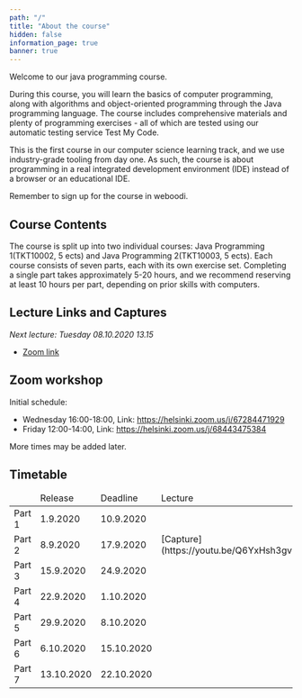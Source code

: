 ```yaml
---
path: "/"
title: "About the course"
hidden: false
information_page: true
banner: true
---
```


Welcome to our java programming course.

During this course, you will learn the basics of computer programming, along with algorithms and object-oriented programming through the Java programming language. The course includes comprehensive materials and plenty of programming exercises - all of which are tested using our automatic testing service Test My Code.

This is the first course in our computer science learning track, and we use industry-grade tooling from day one. As such, the course is about programming in a real integrated development environment (IDE) instead of a browser or an educational IDE.

Remember to sign up for the course in weboodi.

## Course Contents

The course is split up into two individual courses: Java Programming 1(TKT10002, 5 ects) and Java Programming 2(TKT10003, 5 ects). Each course consists of seven parts, each with its own exercise set. Completing a single part takes approximately 5-20 hours, and we recommend reserving at least 10 hours per part, depending on prior skills with computers.

## Lecture Links and Captures

*Next lecture: Tuesday 08.10.2020 13.15*
* [Zoom link](https://helsinki.zoom.us/j/67984444575?pwd=cHNHdHJ6TGFYRW5YVEZhUytkbEJTdz09)

## Zoom workshop

Initial schedule:

* Wednesday 16:00-18:00, Link: https://helsinki.zoom.us/j/67284471929
* Friday 12:00-14:00, Link: https://helsinki.zoom.us/j/68443475384

More times may be added later.

## Timetable

<table>
  <thead>
    <tr>
      <td></td>
      <td>Release</td>
      <td>Deadline</td>
      <td>Lecture</td>
    </tr>
  </th>
  <tbody>
    <tr>
      <td>Part 1</td>
      <td>1.9.2020</td>
      <td>10.9.2020</td>
    </tr>
    <tr>
      <td>Part 2</td>
      <td>8.9.2020</td>
      <td>17.9.2020</td>
      <td>[Capture](https://youtu.be/Q6YxHsh3gvk)</td>
    </tr>
    <tr>
      <td>Part 3</td>
      <td>15.9.2020</td>
      <td>24.9.2020</td>
    </tr>
    <tr>
      <td>Part 4</td>
      <td>22.9.2020</td>
      <td>1.10.2020</td>
    </tr>
    <tr>
      <td>Part 5</td>
      <td>29.9.2020</td>
      <td>8.10.2020</td>
    </tr>
    <tr>
      <td>Part 6</td>
      <td>6.10.2020</td>
      <td>15.10.2020</td>
    </tr>
    <tr>
      <td>Part 7</td>
      <td>13.10.2020</td>
      <td>22.10.2020</td>
    </tr>
  </tbody>
</table>

